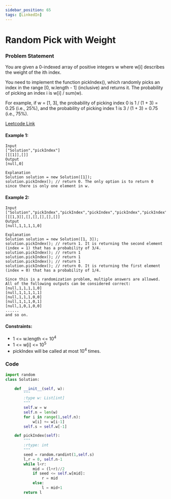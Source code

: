 ```yaml
---
sidebar_position: 65
tags: [LinkedIn]
---
```


# Random Pick with Weight

### Problem Statement

You are given a 0-indexed array of positive integers w where w[i] describes the weight of the ith index.

You need to implement the function pickIndex(), which randomly picks an index in the range [0, w.length - 1] (inclusive) and returns it. The probability of picking an index i is w[i] / sum(w).

For example, if w = [1, 3], the probability of picking index 0 is 1 / (1 + 3) = 0.25 (i.e., 25%), and the probability of picking index 1 is 3 / (1 + 3) = 0.75 (i.e., 75%).

[Leetcode Link](https://leetcode.com/problems/random-pick-index)

#### Example 1:

```
Input
["Solution","pickIndex"]
[[[1]],[]]
Output
[null,0]

Explanation
Solution solution = new Solution([1]);
solution.pickIndex(); // return 0. The only option is to return 0 since there is only one element in w.
```

#### Example 2:

```
Input
["Solution","pickIndex","pickIndex","pickIndex","pickIndex","pickIndex"]
[[[1,3]],[],[],[],[],[]]
Output
[null,1,1,1,1,0]

Explanation
Solution solution = new Solution([1, 3]);
solution.pickIndex(); // return 1. It is returning the second element (index = 1) that has a probability of 3/4.
solution.pickIndex(); // return 1
solution.pickIndex(); // return 1
solution.pickIndex(); // return 1
solution.pickIndex(); // return 0. It is returning the first element (index = 0) that has a probability of 1/4.

Since this is a randomization problem, multiple answers are allowed.
All of the following outputs can be considered correct:
[null,1,1,1,1,0]
[null,1,1,1,1,1]
[null,1,1,1,0,0]
[null,1,1,1,0,1]
[null,1,0,1,0,0]
......
and so on.
```

#### Constraints:

- 1 <= w.length <= 10<sup>4</sup>
- 1 <= w[i] <= 10<sup>5</sup>
- pickIndex will be called at most 10<sup>4</sup> times.

### Code

```python title="Python Code"
import random
class Solution:

    def __init__(self, w):
        """
        :type w: List[int]
        """
        self.w = w
        self.n = len(w)
        for i in range(1,self.n):
            w[i] += w[i-1]
		self.s = self.w[-1]

    def pickIndex(self):
        """
        :rtype: int
        """
        seed = random.randint(1,self.s)
        l,r = 0, self.n-1
        while l<r:
            mid = (l+r)//2
            if seed <= self.w[mid]:
                r = mid
            else:
                l = mid+1
        return l
```

